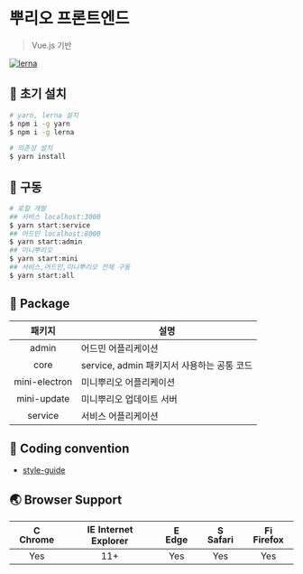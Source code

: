 # 뿌리오 프론트엔드
> Vue.js 기반

[![lerna](https://img.shields.io/badge/maintained%20with-lerna-cc00ff.svg)](https://lerna.js.org/)
<!-- [![Generic badge](https://img.shields.io/badge/vue-2.17-brightgreen)](https://shields.io/)
[![Generic badge](https://img.shields.io/badge/yarn-1.22.1-blue.svg)](https://shields.io/)
[![Conventional Commits](https://img.shields.io/badge/Conventional%20Commits-11.0.0-yellow.svg)](https://conventionalcommits.org) -->

## 🔨 초기 설치
```bash
# yarn, lerna 설치
$ npm i -g yarn
$ npm i -g lerna

# 의존성 설치
$ yarn install
```
## 🔨 구동
```bash
# 로컬 개발
## 서비스 localhost:3000
$ yarn start:service
## 어드민 localhost:8000
$ yarn start:admin
## 미니뿌리오
$ yarn start:mini
## 서비스,어드민,미니뿌리오 전체 구동
$ yarn start:all
```

## 📁 Package
| 패키지 | 설명 |
| :---------: | --------- |
| admin | 어드민 어플리케이션 |
| core | service, admin 패키지서 사용하는 공통 코드 |
| mini-electron | 미니뿌리오 어플리케이션 |
| mini-update | 미니뿌리오 업데이트 서버 |
| service | 서비스 어플리케이션 |

## 📙 Coding convention
- [style-guide](https://kr.vuejs.org/v2/style-guide/index.html#%EC%9A%B0%EC%84%A0%EC%88%9C%EC%9C%84-A-%ED%95%84%EC%88%98)

## 🌏 Browser Support
| <img src="https://user-images.githubusercontent.com/1215767/34348387-a2e64588-ea4d-11e7-8267-a43365103afe.png" alt="Chrome" width="16px" height="16px" /> Chrome | <img src="https://user-images.githubusercontent.com/1215767/34348590-250b3ca2-ea4f-11e7-9efb-da953359321f.png" alt="IE" width="16px" height="16px" /> Internet Explorer | <img src="https://user-images.githubusercontent.com/1215767/34348380-93e77ae8-ea4d-11e7-8696-9a989ddbbbf5.png" alt="Edge" width="16px" height="16px" /> Edge | <img src="https://user-images.githubusercontent.com/1215767/34348394-a981f892-ea4d-11e7-9156-d128d58386b9.png" alt="Safari" width="16px" height="16px" /> Safari | <img src="https://user-images.githubusercontent.com/1215767/34348383-9e7ed492-ea4d-11e7-910c-03b39d52f496.png" alt="Firefox" width="16px" height="16px" /> Firefox |
| :---------: | :---------: | :---------: | :---------: | :---------: |
| Yes | 11+ | Yes | Yes | Yes |
